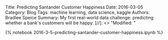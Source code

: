 Title: Predicting Santander Customer Happiness
Date: 2016-03-05
Category: Blog
Tags: machine learning, data science, kaggle
Authors: Bradlee Speice
Summary: My first real-world data challenge: predicting whether a bank's customers will be happy.
[//]: <> "Modified: "

{% notebook 2016-3-5-predicting-santander-customer-happiness.ipynb %}

<script type="text/x-mathjax-config">
# MathJax.Hub.Config({tex2jax: {inlineMath: [['$','$'], ['\(','\)']]}});
MathJax.Hub.Config({tex2jax: {inlineMath: [['$','$']]}});
</script>
<script async src='https://cdn.mathjax.org/mathjax/latest/MathJax.js?config=TeX-AMS_CHTML'></script>


